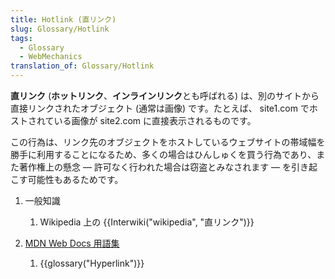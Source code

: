 ```yaml
---
title: Hotlink (直リンク)
slug: Glossary/Hotlink
tags:
  - Glossary
  - WebMechanics
translation_of: Glossary/Hotlink
---
```

**直リンク** (**ホットリンク**、**インラインリンク**とも呼ばれる) は、別のサイトから直接リンクされたオブジェクト (通常は画像) です。たとえば、 site1.com でホストされている画像が site2.com に直接表示されるものです。

この行為は、リンク先のオブジェクトをホストしているウェブサイトの帯域幅を勝手に利用することになるため、多くの場合はひんしゅくを買う行為であり、また著作権上の懸念 — 許可なく行われた場合は窃盗とみなされます — を引き起こす可能性もあるためです。

1. 一般知識

    1. Wikipedia 上の {{Interwiki("wikipedia", "直リンク")}}

2. [MDN Web Docs 用語集](/ja/docs/Glossary)

    1. {{glossary("Hyperlink")}}
